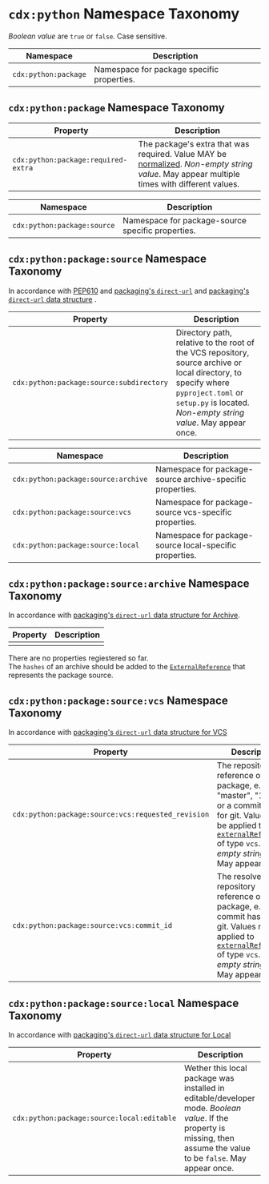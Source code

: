 # `cdx:python` Namespace Taxonomy

_Boolean value_ are `true` or `false`. Case sensitive.

| Namespace | Description |
|-----------|-------------|
| `cdx:python:package` | Namespace for package specific properties. |

## `cdx:python:package` Namespace Taxonomy

| Property | Description |
|----------|-------------|
| `cdx:python:package:required-extra` | The package's extra that was required. Value MAY be [normalized](https://packaging.python.org/en/latest/specifications/name-normalization/). _Non-empty string value_. May appear multiple times with different values. |

| Namespace | Description |
|-----------|-------------|
| `cdx:python:package:source` | Namespace for package-source specific properties. |

## `cdx:python:package:source` Namespace Taxonomy

In accordance with [PEP610](https://peps.python.org/pep-0610/)
and [packaging's `direct-url`](https://packaging.python.org/en/latest/specifications/direct-url/)
and [packaging's `direct-url` data structure](https://packaging.python.org/en/latest/specifications/direct-url-data-structure/)
.

| Property | Description |
|----------|-------------|
| `cdx:python:package:source:subdirectory` | Directory path, relative to the root of the VCS repository, source archive or local directory, to specify where `pyproject.toml` or `setup.py` is located. _Non-empty string value_. May appear once. |

| Namespace | Description |
|-----------|-------------|
| `cdx:python:package:source:archive` | Namespace for package-source archive-specific properties. |
| `cdx:python:package:source:vcs` | Namespace for package-source vcs-specific properties. |
| `cdx:python:package:source:local` | Namespace for package-source local-specific properties. |

## `cdx:python:package:source:archive` Namespace Taxonomy

In accordance with [packaging's `direct-url` data structure for Archive](https://packaging.python.org/en/latest/specifications/direct-url-data-structure/#vcs-urls).

| Property | Description |
|----------|-------------|
| | |

There are no properties regiestered so far.  
The `hashes` of an archive should be added to the [`ExternalReference`][CDX-useCases-externalReferences] that represents the package source.

## `cdx:python:package:source:vcs` Namespace Taxonomy

In accordance with [packaging's `direct-url` data structure for VCS](https://packaging.python.org/en/latest/specifications/direct-url-data-structure/#vcs-urls)

| Property | Description |
|----------|-------------|
| `cdx:python:package:source:vcs:requested_revision` | The repository reference of this package, e.g. "master", "1.0.0" or a commit hash for git. Values may be applied to [`externalReferences`][CDX-useCases-externalReferences] of type `vcs`. _Non-empty string value_. May appear once. |
| `cdx:python:package:source:vcs:commit_id` | The resolved repository reference of this package, e.g. a commit hash for git. Values may be applied to [`externalReferences`][CDX-useCases-externalReferences] of type `vcs`. _Non-empty string value_. May appear once. |

## `cdx:python:package:source:local` Namespace Taxonomy

In accordance with [packaging's `direct-url` data structure for Local](https://packaging.python.org/en/latest/specifications/direct-url-data-structure/#local-directories)

| Property | Description |
|----------|-------------|
| `cdx:python:package:source:local:editable` | Wether this local package was installed in editable/developer mode. _Boolean value_. If the property is missing, then assume the value to be `false`. May appear once. |

[CDX-useCases-externalReferences]: https://cyclonedx.org/use-cases/#external-references

